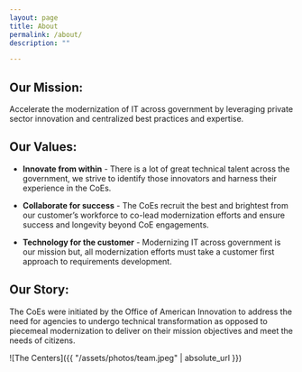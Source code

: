 ```yaml
---
layout: page
title: About
permalink: /about/
description: ""

---
```


## Our Mission:

Accelerate the modernization of IT across government by leveraging private sector innovation and centralized best practices and expertise.

## Our Values:

* **Innovate from within** - There is a lot of great technical talent across the government, we strive to identify those innovators and harness their experience in the CoEs.

* **Collaborate for success** - The CoEs recruit the best and brightest from our customer’s workforce to co-lead modernization efforts and ensure success and longevity beyond CoE engagements.

* **Technology for the customer** - Modernizing IT across government is our mission but, all modernization efforts must take a customer first approach to requirements development.

## Our Story:

The CoEs were initiated by the Office of American Innovation to address the need for agencies to undergo technical transformation as opposed to piecemeal modernization to deliver on their mission objectives and meet the needs of citizens.


![The Centers]({{ "/assets/photos/team.jpeg" | absolute_url }})
